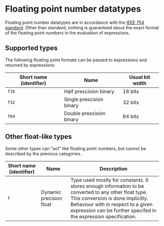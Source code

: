 # Floating point number datatypes

Floating point number datatypes are in accordance with the [IEEE 754 standard](https://ieeexplore.ieee.org/document/8766229). Other than standard, nothing is guaranteed about the exact format of the floating point numbers in the evaluation of expressions.

## Supported types

The following floating point formats can be passed to expressions and returned by expressions:

| Short name (identifier) | Name                     | Usual bit width |
| ----------------------- | ------------------------ | --------------- |
| `f16`                   | Half prescision binary   | 16 bits         |
| `f32`                   | Single prescision binary | 32 bits         |
| `f64`                   | Double prescision binary | 64 bits         |

## Other float-like types

Some other types can "act" like floating point numbers, but cannot be described by the previous categories.

| Short name (identifier) | Name                    | Description                                                                                                                                                                                                                                        |
| ----------------------- | ----------------------- | -------------------------------------------------------------------------------------------------------------------------------------------------------------------------------------------------------------------------------------------------- |
| `f`                     | Dynamic precision float | Type used mostly for constants. It stores enough information to be converted to any other float type. This conversion is done implicitly. Behaviour with in respect to a given expression can be further specifed in the expression specification. |